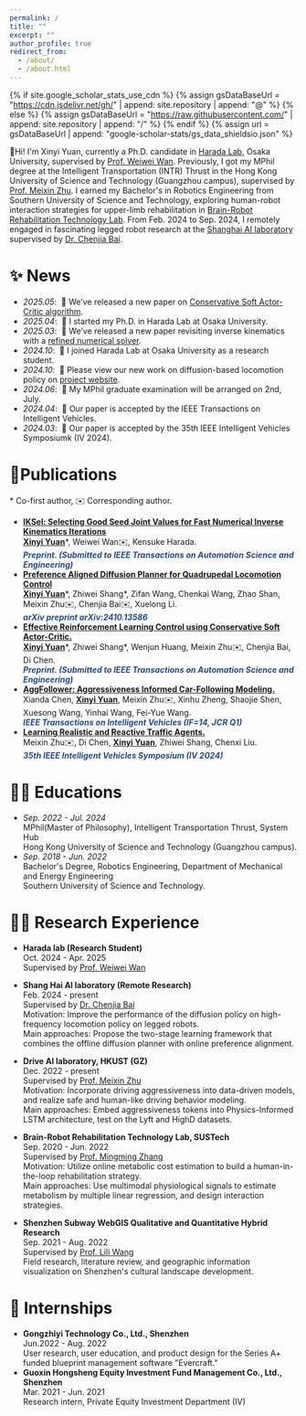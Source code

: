 ```yaml
---
permalink: /
title: ""
excerpt: ""
author_profile: true
redirect_from: 
  - /about/
  - /about.html
---
```


{% if site.google_scholar_stats_use_cdn %}
{% assign gsDataBaseUrl = "https://cdn.jsdelivr.net/gh/" | append: site.repository | append: "@" %}
{% else %}
{% assign gsDataBaseUrl = "https://raw.githubusercontent.com/" | append: site.repository | append: "/" %}
{% endif %}
{% assign url = gsDataBaseUrl | append: "google-scholar-stats/gs_data_shieldsio.json" %}

<span class='anchor' id='me'></span>

🙌Hi! I'm Xinyi Yuan, currently a Ph.D. candidate in [Harada Lab](https://www.roboticmanipulation.org/), Osaka University, supervised by [Prof. Weiwei Wan](https://wanweiwei07.github.io/). Previously, I got my MPhil degree at the Intelligent Transportation (INTR) Thrust in the Hong Kong University of Science and Technology (Guangzhou campus), supervised by [Prof. Meixin Zhu](https://meixinzhu.github.io/). I earned my Bachelor's in Robotics Engineering from Southern University of Science and Technology, exploring human-robot interaction strategies for upper-limb rehabilitation in [Brain-Robot Rehabilitation Technology Lab](https://zhangmmlab.com/). From Feb. 2024 to Sep. 2024, I remotely engaged in fascinating legged robot research at the [Shanghai AI laboratory](https://www.shlab.org.cn/) supervised by [Dr. Chenjia Bai](https://baichenjia.github.io/).

<span class='anchor' id='news'></span>

# ✨ News
- *2025.05*: &nbsp;📝 We’ve released a new paper on [Conservative Soft Actor-Critic algorithm](https://arxiv.org/abs/2505.03356). 
- *2025.04*: &nbsp;📌 I started my Ph.D. in Harada Lab at Osaka University. 
- *2025.03*: &nbsp;📝 We’ve released a new paper revisiting inverse kinematics with a [refined numerical solver](https://arxiv.org/abs/2503.22234).
- *2024.10*: &nbsp;📌 I joined Harada Lab at Osaka University as a research student. 
- *2024.10*: &nbsp;📝 Please view our new work on diffusion-based locomotion policy on [project website](https://shangjaven.github.io/preference-aligned-diffusion-legged/).
- *2024.06*: &nbsp;📅 My MPhil graduate examination will be arranged on 2nd, July.
- *2024.04*: &nbsp;🎉 Our paper is accepted by the IEEE Transactions on Intelligent Vehicles.
- *2024.03*: &nbsp;🎉 Our paper is accepted by the 35th IEEE Intelligent Vehicles Symposiumk (IV 2024).

<span class='anchor' id='pub'></span>

# 📝Publications 
\* Co-first author, ✉️ Corresponding author.
- [**IKSel: Selecting Good Seed Joint Values for Fast Numerical Inverse Kinematics Iterations**](https://arxiv.org/abs/2503.22234)<br />
**<u>Xinyi Yuan</u>**\*, Weiwei Wan✉️, Kensuke Harada.<br />
***<font color = "#224B8D">Preprint. (Submitted to IEEE Transactions on Automation Science and Engineering)</font>***
- [**Preference Aligned Diffusion Planner for Quadrupedal Locomotion Control**](https://arxiv.org/abs/2410.13586)<br />
**<u>Xinyi Yuan</u>**\*, Zhiwei Shang\*, Zifan Wang, Chenkai Wang, Zhao Shan, Meixin Zhu✉️, Chenjia Bai✉️, Xuelong Li. <br />
***<font color = "#224B8D">arXiv preprint arXiv:2410.13586</font>***
- [**Effective Reinforcement Learning Control using Conservative Soft Actor-Critic.**](https://arxiv.org/abs/2505.03356)<br />
**<u>Xinyi Yuan</u>**\*, Zhiwei Shang\*, Wenjun Huang, Meixin Zhu✉️, Chenjia Bai, Di Chen.  <br />
***<font color = "#224B8D">Preprint. (Submitted to IEEE Transactions on Automation Science and Engineering)</font>***
- [**AggFollower: Aggressiveness Informed Car-Following Modeling.**](https://ieeexplore.ieee.org/abstract/document/10490250)<br />
Xianda Chen, **<u>Xinyi Yuan</u>**, Meixin Zhu✉️, Xinhu Zheng, Shaojie Shen, Xuesong Wang, Yinhai Wang, Fei-Yue Wang.<br />
***<font color = "#224B8D">IEEE Transactions on Intelligent Vehicles (IF=14, JCR Q1)</font>***
- [**Learning Realistic and Reactive Traffic Agents.**](https://ieeexplore.ieee.org/abstract/document/10588807)  <br />
Meixin Zhu✉️, Di Chen, **<u>Xinyi Yuan</u>**, Zhiwei Shang, Chenxi Liu.  
***<font color = "#224B8D">35th IEEE Intelligent Vehicles Symposium (IV 2024)</font>***

<span class='anchor' id='edu'></span>

# 👩‍🎓 Educations
- *Sep. 2022 - Jul. 2024*<br />
MPhil(Master of Philosophy), Intelligent Transportation Thrust, System Hub<br />
Hong Kong University of Science and Technology (Guangzhou campus). <br />
- *Sep. 2018 - Jun. 2022*<br />
Bachelor's Degree, Robotics Engineering, Department of Mechanical and Energy Engineering<br />
Southern University of Science and Technology.<br />

<span class='anchor' id='research'></span>

# 👩‍💻 Research Experience
- **Harada lab (Research Student)** <br />
Oct. 2024 - Apr. 2025<br />
Supervised by [Prof. Weiwei Wan](https://wanweiwei07.github.io/)<br />

- **Shang Hai AI laboratory (Remote Research)** <br />
Feb. 2024 - present<br />
Supervised by [Dr. Chenjia Bai](https://baichenjia.github.io/)<br />
Motivation: Improve the performance of the diffusion policy on high-frequency locomotion policy on legged robots.<br />
Main approaches: Propose the two-stage learning framework that combines the offline diffusion planner with online preference alignment.<br />

- **Drive AI laboratory, HKUST (GZ)** <br />
Dec. 2022 - present<br />
Supervised by [Prof. Meixin Zhu](https://meixinzhu.github.io/)<br />
Motivation: Incorporate driving aggressiveness into data-driven models, and realize safe and human-like driving behavior modeling.<br />
Main approaches: Embed aggressiveness tokens into Physics-Informed LSTM architecture, test on the Lyft and HighD datasets.<br />

- **Brain-Robot Rehabilitation Technology Lab, SUSTech** <br />
Sep. 2020 - Jun. 2022<br />
Supervised by [Prof. Mingming Zhang](https://zhangmmlab.com/)<br />
Motivation: Utilize online metabolic cost estimation to build a human-in-the-loop rehabilitation strategy.<br />
Main approaches: Use multimodal physiological signals to estimate metabolism by multiple linear regression, and design interaction strategies.<br />

- **Shenzhen Subway WebGIS Qualitative and Quantitative Hybrid Research** <br />
Sep. 2021 - Aug. 2022<br />
Supervised by [Prof. Lili Wang](https://www.sustech.edu.cn/en/faculties/wanglili.html)<br />
Field research, literature review, and geographic information visualization on Shenzhen's cultural landscape development.<br />

<span class='anchor' id='intern'></span>

# 👔 Internships
- **Gongzhiyi Technology Co., Ltd., Shenzhen** <br />
Jun.2022 - Aug. 2022<br />
User research, user education, and product design for the Series A+ funded blueprint management software "Evercraft."<br />
- **Guoxin Hongsheng Equity Investment Fund Management Co., Ltd., Shenzhen** <br />
Mar. 2021 - Jun. 2021<br />
Research intern, Private Equity Investment Department (IV)<br />